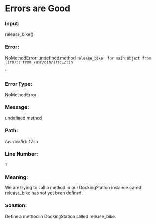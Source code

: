 # Errors are Good

### Input:

release_bike()

### Error:
NoMethodError: undefined method `release_bike' for main:Object
	from (irb):1
	from /usr/bin/irb:12:in `<main>'


### Error Type:
NoMethodError

### Message:
undefined method

### Path:
/usr/bin/irb:12:in

### Line Number:
1

### Meaning:

We are trying to call a method in our DockingStation instance called release_bike has not yet been defined.


### Solution:

Define a method in DockingStation called release_bike.

